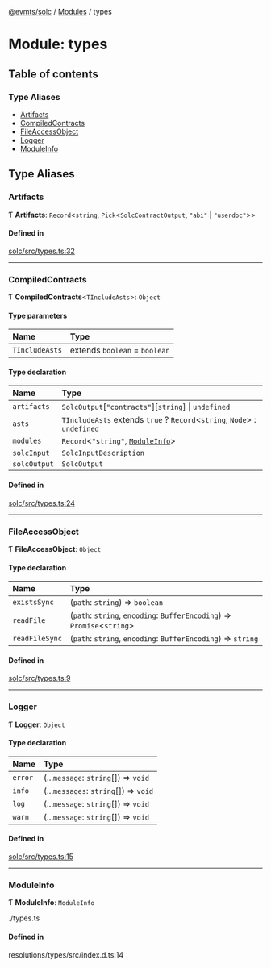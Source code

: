[@evmts/solc](../README.md) / [Modules](../modules.md) / types

# Module: types

## Table of contents

### Type Aliases

- [Artifacts](types.md#artifacts)
- [CompiledContracts](types.md#compiledcontracts)
- [FileAccessObject](types.md#fileaccessobject)
- [Logger](types.md#logger)
- [ModuleInfo](types.md#moduleinfo)

## Type Aliases

### Artifacts

Ƭ **Artifacts**: `Record`<`string`, `Pick`<`SolcContractOutput`, ``"abi"`` \| ``"userdoc"``\>\>

#### Defined in

[solc/src/types.ts:32](https://github.com/evmts/evmts-monorepo/blob/main/solc/src/types.ts#L32)

___

### CompiledContracts

Ƭ **CompiledContracts**<`TIncludeAsts`\>: `Object`

#### Type parameters

| Name | Type |
| :------ | :------ |
| `TIncludeAsts` | extends `boolean` = `boolean` |

#### Type declaration

| Name | Type |
| :------ | :------ |
| `artifacts` | `SolcOutput`[``"contracts"``][`string`] \| `undefined` |
| `asts` | `TIncludeAsts` extends ``true`` ? `Record`<`string`, `Node`\> : `undefined` |
| `modules` | `Record`<``"string"``, [`ModuleInfo`](types.md#moduleinfo)\> |
| `solcInput` | `SolcInputDescription` |
| `solcOutput` | `SolcOutput` |

#### Defined in

[solc/src/types.ts:24](https://github.com/evmts/evmts-monorepo/blob/main/solc/src/types.ts#L24)

___

### FileAccessObject

Ƭ **FileAccessObject**: `Object`

#### Type declaration

| Name | Type |
| :------ | :------ |
| `existsSync` | (`path`: `string`) => `boolean` |
| `readFile` | (`path`: `string`, `encoding`: `BufferEncoding`) => `Promise`<`string`\> |
| `readFileSync` | (`path`: `string`, `encoding`: `BufferEncoding`) => `string` |

#### Defined in

[solc/src/types.ts:9](https://github.com/evmts/evmts-monorepo/blob/main/solc/src/types.ts#L9)

___

### Logger

Ƭ **Logger**: `Object`

#### Type declaration

| Name | Type |
| :------ | :------ |
| `error` | (...`message`: `string`[]) => `void` |
| `info` | (...`messages`: `string`[]) => `void` |
| `log` | (...`message`: `string`[]) => `void` |
| `warn` | (...`message`: `string`[]) => `void` |

#### Defined in

[solc/src/types.ts:15](https://github.com/evmts/evmts-monorepo/blob/main/solc/src/types.ts#L15)

___

### ModuleInfo

Ƭ **ModuleInfo**: `ModuleInfo`

./types.ts

#### Defined in

resolutions/types/src/index.d.ts:14
